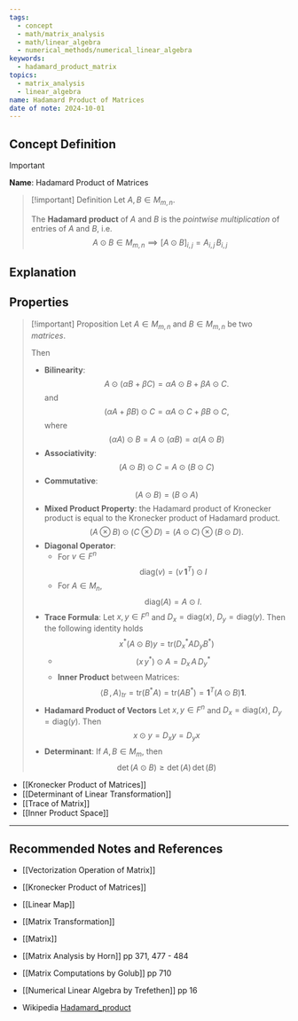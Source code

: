 ```yaml
---
tags:
  - concept
  - math/matrix_analysis
  - math/linear_algebra
  - numerical_methods/numerical_linear_algebra
keywords:
  - hadamard_product_matrix
topics:
  - matrix_analysis
  - linear_algebra
name: Hadamard Product of Matrices
date of note: 2024-10-01
---
```


## Concept Definition

>[!important]
>**Name**: Hadamard Product of Matrices

>[!important] Definition
>Let $A, B\in M_{m,n}$.
>
>The **Hadamard product** of $A$ and $B$ is the *pointwise multiplication* of entries of $A$ and $B$, i.e.
>$$
>A \odot B \in M_{m,n} \implies [A \odot B ]_{i,j} = A_{i,j}\,B_{i,j}
>$$


## Explanation


## Properties

>[!important] Proposition
>Let $A \in M_{m, n}$ and $B\in M_{m, n}$ be two *matrices*.  
>
>Then
>- **Bilinearity**: $$A\odot (\alpha B + \beta C) = \alpha A \odot B + \beta A \odot C.$$ and $$(\alpha A + \beta B) \odot C= \alpha A \odot C + \beta B \odot C,$$ where $$(\alpha A) \odot B = A \odot (\alpha B)  = \alpha (A \odot B)$$ 
>- **Associativity**: $$(A \odot  B) \odot C = A \odot ( B \odot  C)$$
>- **Commutative**: $$(A \odot  B) = (B \odot A)$$
>- **Mixed Product Property**:  the Hadamard product of Kronecker product is equal to the Kronecker product of Hadamard product. $$(A \otimes  B) \odot (C \otimes  D) = (A \odot C) \otimes  (B  \odot D).$$
>- **Diagonal Operator**: 
>	- For $v\in F^{n}$ $$\text{diag}(v) = (v\,\boldsymbol{1}^{T}) \odot I$$
>	- For $A\in M_{n}$, $$\text{diag}(A) = A \odot I.$$
>- **Trace Formula**: Let $x,y\in F^{n}$ and $D_{x} = \text{diag}(x)$, $D_{y} = \text{diag}(y)$. Then the following identity holds $$x^{*} (A \odot B) y = \text{tr}\left(D_{x}^{*}AD_{y}B^{*}\right)$$
>	- $$(x\,y^{*}) \odot A = D_{x}\,A\,D_{y}^{*}$$
>	- **Inner Product** between Matrices: $$\left\langle  B\,,\, A   \right\rangle_{tr} = \text{tr}(B^{*} A) = \text{tr}(AB^{*}) = \boldsymbol{1}^{T}\left(A \odot B\right)\boldsymbol{1}.$$
>- **Hadamard Product of Vectors** Let $x,y\in F^{n}$ and $D_{x} = \text{diag}(x)$, $D_{y} = \text{diag}(y)$. Then $$x \odot y = D_{x}y = D_{y}x$$
>- **Determinant**: If $A, B\in M_{m}$, then $$\det(A \odot B) \ge \det(A)\,\det(B)$$


- [[Kronecker Product of Matrices]]
- [[Determinant of Linear Transformation]]
- [[Trace of Matrix]]
- [[Inner Product Space]]



-----------
##  Recommended Notes and References



- [[Vectorization Operation of Matrix]]
- [[Kronecker Product of Matrices]]


- [[Linear Map]]
- [[Matrix Transformation]]
- [[Matrix]]


- [[Matrix Analysis by Horn]] pp 371, 477 - 484
- [[Matrix Computations by Golub]] pp 710
- [[Numerical Linear Algebra by Trefethen]] pp 16
- Wikipedia [Hadamard_product](https://en.wikipedia.org/wiki/Hadamard_product_(matrices))